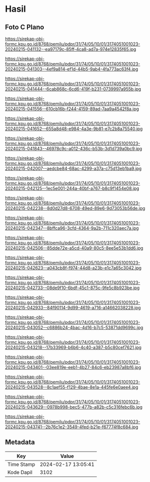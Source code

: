 # Hasil

## Foto C Plano

https://sirekap-obj-formc.kpu.go.id/8768/pemilu/pdpr/31/74/05/10/01/3174051001023-20240215-041132--ea97179c-85ff-4ca8-ad7a-974e12835f65.jpg

https://sirekap-obj-formc.kpu.go.id/8768/pemilu/pdpr/31/74/05/10/01/3174051001023-20240215-041303--4ef9a814-ef1d-44b5-9ab4-4fa773ac63f4.jpg

https://sirekap-obj-formc.kpu.go.id/8768/pemilu/pdpr/31/74/05/10/01/3174051001023-20240215-041444--6cab868c-6cd6-419f-b231-0739997a955b.jpg

https://sirekap-obj-formc.kpu.go.id/8768/pemilu/pdpr/31/74/05/10/01/3174051001023-20240215-041556--610cb16b-f244-4159-89ad-7aa9a4542f8a.jpg

https://sirekap-obj-formc.kpu.go.id/8768/pemilu/pdpr/31/74/05/10/01/3174051001023-20240215-041652--655a8d48-e984-4a3e-9b81-e7c2b8a75540.jpg

https://sirekap-obj-formc.kpu.go.id/8768/pemilu/pdpr/31/74/05/10/01/3174051001023-20240215-041843--46978c9c-a012-436c-b53b-3d1d739a0bc9.jpg

https://sirekap-obj-formc.kpu.go.id/8768/pemilu/pdpr/31/74/05/10/01/3174051001023-20240215-042007--aedcbe84-68ac-4299-a37a-c75d13eb1ba9.jpg

https://sirekap-obj-formc.kpu.go.id/8768/pemilu/pdpr/31/74/05/10/01/3174051001023-20240215-042125--1ec5e001-244a-40bf-a767-b8c9f1454e08.jpg

https://sirekap-obj-formc.kpu.go.id/8768/pemilu/pdpr/31/74/05/10/01/3174051001023-20240215-042238--8d0d27d8-6708-49ed-89e6-9d73053b56de.jpg

https://sirekap-obj-formc.kpu.go.id/8768/pemilu/pdpr/31/74/05/10/01/3174051001023-20240215-042347--8bffca96-3cfd-4364-9a2b-711c320aec7a.jpg

https://sirekap-obj-formc.kpu.go.id/8768/pemilu/pdpr/31/74/05/10/01/3174051001023-20240215-042506--85dde72e-a5cd-40a9-80c5-8ee5e53b1dd6.jpg

https://sirekap-obj-formc.kpu.go.id/8768/pemilu/pdpr/31/74/05/10/01/3174051001023-20240215-042623--a043cb8f-f974-44d8-a23b-e1c7a65c3042.jpg

https://sirekap-obj-formc.kpu.go.id/8768/pemilu/pdpr/31/74/05/10/01/3174051001023-20240215-042733--08de9f10-6bdf-45c1-875c-9fe5c8b923be.jpg

https://sirekap-obj-formc.kpu.go.id/8768/pemilu/pdpr/31/74/05/10/01/3174051001023-20240215-042933--84f90114-9d99-4619-a716-a14662038228.jpg

https://sirekap-obj-formc.kpu.go.id/8768/pemilu/pdpr/31/74/05/10/01/3174051001023-20240215-043052--c6886b24-4bac-4d16-b7c5-53871dd9699c.jpg

https://sirekap-obj-formc.kpu.go.id/8768/pemilu/pdpr/31/74/05/10/01/3174051001023-20240215-043218--17b33969-b6b6-4c40-a387-b5c80cef7621.jpg

https://sirekap-obj-formc.kpu.go.id/8768/pemilu/pdpr/31/74/05/10/01/3174051001023-20240215-043401--03ee819e-eeb1-4b27-84c6-eb23987a8bf6.jpg

https://sirekap-obj-formc.kpu.go.id/8768/pemilu/pdpr/31/74/05/10/01/3174051001023-20240215-043528--8c1aef55-f129-4bae-8e1a-445fe6e0aee4.jpg

https://sirekap-obj-formc.kpu.go.id/8768/pemilu/pdpr/31/74/05/10/01/3174051001023-20240215-043629--0978b998-bec5-477b-a82b-c5c316febc6b.jpg

https://sirekap-obj-formc.kpu.go.id/8768/pemilu/pdpr/31/74/05/10/01/3174051001023-20240215-043741--2b76c1e2-3549-4fed-b21e-f67774f8c684.jpg


## Metadata

| Key        | Value               |
| ---------- | ------------------- |
| Time Stamp | 2024-02-17 13:05:41 |
| Kode Dapil | 3102                |



